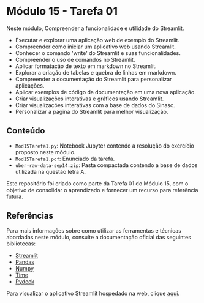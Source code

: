 # Módulo 15 - Tarefa 01

Neste módulo, Compreender a funcionalidade e utilidade do Streamlit.
- Executar e explorar uma aplicação web de exemplo do Streamlit.
- Compreender como iniciar um aplicativo web usando Streamlit.
- Conhecer o comando 'write' do Streamlit e suas funcionalidades.
- Compreender o uso de comandos no Streamlit.
- Aplicar formatação de texto em markdown no Streamlit.
- Explorar a criação de tabelas e quebra de linhas em markdown.
- Compreender a documentação do Streamlit para personalizar aplicações.
- Aplicar exemplos de código da documentação em uma nova aplicação.
- Criar visualizações interativas e gráficos usando Streamlit.
- Criar visualizações interativas com a base de dados do Sinasc.
- Personalizar a página do Streamlit para melhor visualização.

## Conteúdo

- `Mod15Tarefa1.py`: Notebook Jupyter contendo a resolução do exercício proposto neste módulo.
- `Mod15Tarefa1.pdf`: Enunciado da tarefa.
- `uber-raw-data-sep14.zip`: Pasta compactada contendo a base de dados utilizada na questão letra A.

Este repositório foi criado como parte da Tarefa 01 do Módulo 15, com o objetivo de consolidar o aprendizado e fornecer um recurso para referência futura.

## Referências

Para mais informações sobre como utilizar as ferramentas e técnicas abordadas neste módulo, consulte a documentação oficial das seguintes bibliotecas:

- [Streamlit](https://docs.streamlit.io)
- [Pandas](https://pandas.pydata.org/docs/)
- [Numpy](https://numpy.org/doc/)
- [Time](https://docs.python.org/3/library/time.html)
- [Pydeck](https://deckgl.readthedocs.io/en/latest/)

Para visualizar o aplicativo Streamlit hospedado na web, clique [aqui](https://ebac-data-science-mod15-tarefa01.streamlit.app).
